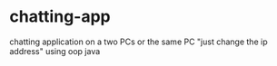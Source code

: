 # chatting-app
chatting application on  a two PCs or the same PC "just change the ip address" using oop java
